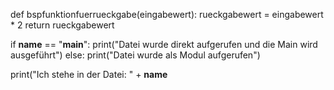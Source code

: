 def bspfunktionfuerrueckgabe(eingabewert):
	rueckgabewert = eingabewert * 2
	return rueckgabewert
    
if __name__ == "__main__":
	print("Datei wurde direkt aufgerufen und die Main wird ausgeführt")
else:
	print("Datei wurde als Modul aufgerufen")
    
print("Ich stehe in der Datei: " + __name__
